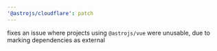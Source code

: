```yaml
---
'@astrojs/cloudflare': patch
---
```


fixes an issue where projects using `@astrojs/vue` were unusable, due to marking dependencies as external
